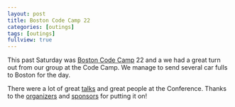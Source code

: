 ```yaml
---
layout: post
title: Boston Code Camp 22
categories: [outings]
tags: [outings]
fullview: true
---
```


This past Saturday was [Boston Code Camp](https://www.bostoncodecamp.com/) 22 and a we had a great turn out from our group at the Code Camp.  We manage to send  several car fulls to Boston for the day.

There were a lot of great [talks](https://www.bostoncodecamp.com/CC22/Schedule/Index) and great people at the Conference.  Thanks to the [organizers](https://www.bostoncodecamp.com/CC22/Volunteers/Index) and [sponsors](https://www.bostoncodecamp.com/CC22/Sponsors) for putting it on!
